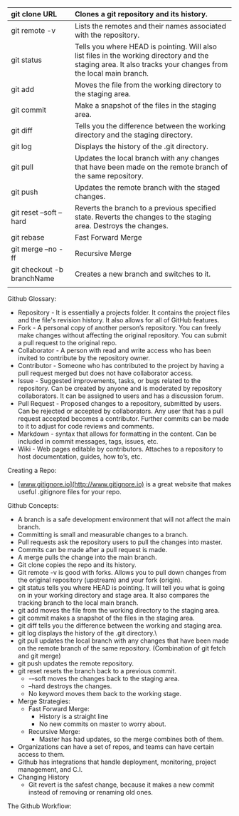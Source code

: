 

| git clone URL | Clones a git repository and its history.  |
| :---- | :---- |
| git remote \-v | Lists the remotes and their names associated with the repository.  |
| git status | Tells you where HEAD is pointing. Will also list files in the working directory and the staging area. It also tracks your changes from the local main branch.  |
| git add | Moves the file from the working directory to the staging area.  |
| git commit  | Make a snapshot of the files in the staging area. |
| git diff | Tells you the difference between the working directory and the staging directory. |
| git log | Displays the history of the .git directory. |
| git pull | Updates the local branch with any changes that have been made on the remote branch of the same repository. |
| git push | Updates the remote branch with the staged changes. |
| git reset  –soft –hard | Reverts the branch to a previous specified state. Reverts the changes to the staging area. Destroys the changes.  |
| git rebase | Fast Forward Merge |
| git merge –no \-ff | Recursive Merge |
| git checkout \-b branchName | Creates a new branch and switches to it.  |
|  |  |

Github Glossary:

* Repository \- It is essentially a projects folder. It contains the project files and the file's revision history. It also allows for all of GitHub features.  
* Fork \- A personal copy of another person’s repository. You can freely make changes without affecting the original repository. You can submit a pull request to the original repo.   
* Collaborator \- A person with read and write access who has been invited to contribute by the repository owner.   
* Contributor \- Someone who has contributed to the project by having a pull request merged but does not have collaborator access.   
* Issue \- Suggested improvements, tasks, or bugs related to the repository. Can be created by anyone and is moderated by repository collaborators. It can be assigned to users and has a discussion forum.   
* Pull Request \- Proposed changes to a repository, submitted by users. Can be rejected or accepted by collaborators. Any user that has a pull request accepted becomes a contributor. Further commits can be made to it to adjust for code reviews and comments.  
* Markdown \- syntax that allows for formatting in the content. Can be included in commit messages, tags, issues, etc.   
* Wiki \- Web pages editable by contributors. Attaches to a repository to host documentation, guides, how to’s, etc. 

Creating a Repo:

* [www.gitignore.io](http://www.gitignore.io) is a great website that makes useful .gitignore files for your repo.

Github Concepts:

* A branch is a safe development environment that will not affect the main branch.   
* Committing is small and measurable changes to a branch.  
* Pull requests ask the repository users to pull the changes into master.  
* Commits can be made after a pull request is made.   
* A merge pulls the change into the main branch.  
* Git clone copies the repo and its history.  
* Git remote \-v is good with forks. Allows you to pull down changes from the original repository (upstream) and your fork (origin).  
* git status tells you where HEAD is pointing. It will tell you what is going on in your working directory and stage area. It also compares the tracking branch to the local main branch.   
* git add moves the file from the working directory to the staging area.  
* git commit makes a snapshot of the files in the staging area.   
* git diff tells you the difference between the working and staging area.   
* git log displays the history of the .git directory.\\  
* git pull updates the local branch with any changes that have been made on the remote branch of the same repository. (Combination of git fetch and git merge)  
* git push updates the remote repository.  
* git reset resets the branch back to a previous commit.   
  * \-–soft moves the changes back to the staging area.  
  * –hard destroys the changes.   
  * No keyword moves them back to the working stage.   
* Merge Strategies:  
  * Fast Forward Merge:  
    * History is a straight line  
    * No new commits on master to worry about.  
  * Recursive Merge:  
    * Master has had updates, so the merge combines both of them.   
* Organizations can have a set of repos, and teams can have certain access to them.   
* Github has integrations that handle deployment, monitoring, project management, and C.I.  
* Changing History  
  * Git revert is the safest change, because it makes a new commit instead of removing or renaming old ones. 

The Github Workflow:  
